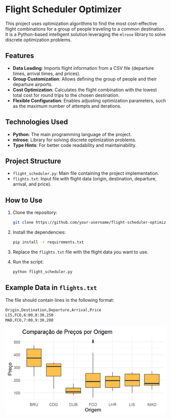 # Flight Scheduler Optimizer

This project uses optimization algorithms to find the most cost-effective flight combinations for a group of people traveling to a common destination. It is a Python-based intelligent solution leveraging the `mlrose` library to solve discrete optimization problems.

## Features

- **Data Loading**: Imports flight information from a CSV file (departure times, arrival times, and prices).
- **Group Customization**: Allows defining the group of people and their departure airports.
- **Cost Optimization**: Calculates the flight combination with the lowest total cost for round trips to the chosen destination.
- **Flexible Configuration**: Enables adjusting optimization parameters, such as the maximum number of attempts and iterations.

## Technologies Used

- **Python**: The main programming language of the project.
- **mlrose**: Library for solving discrete optimization problems.
- **Type Hints**: For better code readability and maintainability.

## Project Structure

- `flight_scheduler.py`: Main file containing the project implementation.
- `flights.txt`: Input file with flight data (origin, destination, departure, arrival, and price).

## How to Use

1. Clone the repository:
   ```bash
   git clone https://github.com/your-username/flight-scheduler-optimizer.git
   ```

2. Install the dependencies:
   ```bash
   pip install -r requirements.txt
   ```

3. Replace the `flights.txt` file with the flight data you want to use.

4. Run the script:
   ```bash
   python flight_scheduler.py
   ```

## Example Data in `flights.txt`

The file should contain lines in the following format:
```
Origin,Destination,Departure,Arrival,Price
LIS,FCO,6:00,8:30,250
MAD,FCO,7:00,9:30,200
```
![Texto Alternativo](graf1.png)
